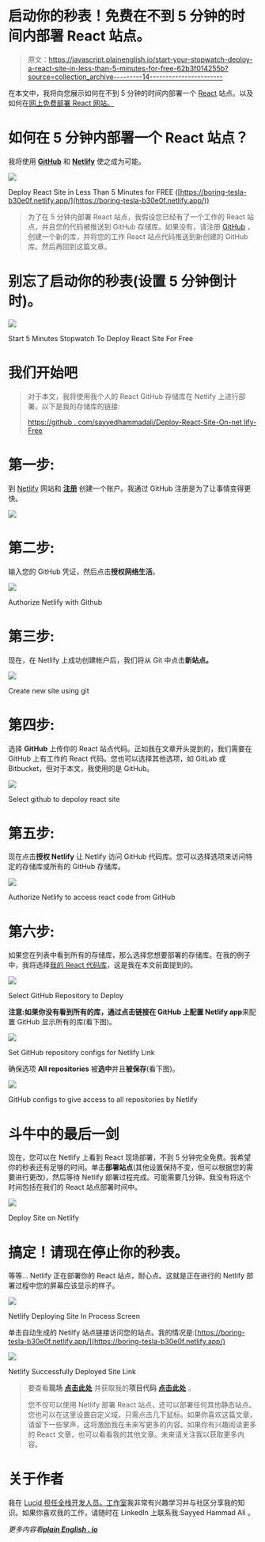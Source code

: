 # 启动你的秒表！免费在不到 5 分钟的时间内部署 React 站点。

> 原文：<https://javascript.plainenglish.io/start-your-stopwatch-deploy-a-react-site-in-less-than-5-minutes-for-free-62b3f014255b?source=collection_archive---------14----------------------->

在本文中，我将向您展示如何在不到 5 分钟的时间内部署一个 [React](https://reactjs.org/) 站点。以及如何在[网上免费部署 React 网站。](https://www.netlify.com/)

# 如何在 5 分钟内部署一个 React 站点？

我将使用 [**GitHub**](https://github.com/) 和 [**Netlify**](https://www.netlify.com/) 使之成为可能。

![](img/40dd063308cbbd7219dddeec283a53a6.png)

Deploy React Site in Less Than 5 Minutes for FREE ([https://boring-tesla-b30e0f.netlify.app/](https://boring-tesla-b30e0f.netlify.app/))

> 为了在 5 分钟内部署 React 站点，我假设您已经有了一个工作的 React 站点，并且您的代码被推送到 GitHub 存储库。如果没有，请注册 [GitHub](https://github.com/) ，创建一个新的库，并将您的工作 React 站点代码推送到新创建的 GitHub 库。然后再回到这篇文章。

# **别忘了启动你的秒表(设置 5 分钟倒计时)**。

![](img/41dd6a73107a2cf07e772f49d6f3e25b.png)

Start 5 Minutes Stopwatch To Deploy React Site For Free

# 我们开始吧

> 对于本文，我将使用我个人的 React GitHub 存储库在 Netlify 上进行部署。以下是我的存储库的链接:
> 
> [https://github . com/sayyedhammadali/Deploy-React-Site-On-net lify-Free](https://github.com/sayyedhammadali/Deploy-React-Site-On-Netlify-For-Free)

# **第一步:**

到 [Netlify](https://www.netlify.com/) 网站和 [**注册**](https://app.netlify.com/signup) 创建一个账户。我通过 GitHub 注册是为了让事情变得更快。

![](img/2429ee02c42b4c7aefa64081a9160ec4.png)

# **第二步:**

输入您的 GitHub 凭证，然后点击**授权网络生活**。

![](img/53bd7aeb13b17deb73967aa72e793c23.png)

Authorize Netlify with Github

# **第三步:**

现在，在 Netlify 上成功创建帐户后，我们将从 Git 中点击**新站点。**

![](img/650b94365e4ee41d3470fbc8ff3816c6.png)

Create new site using git

# **第四步:**

选择 **GitHub** 上传你的 React 站点代码。正如我在文章开头提到的，我们需要在 GitHub 上有工作的 React 代码。您也可以选择其他选项，如 GitLab 或 Bitbucket，但对于本文，我使用的是 GitHub。

![](img/6bf79d4436c4a26ea253060bc3866cee.png)

Select github to depoloy react site

# **第五步:**

现在点击**授权 Netlify** 让 Netlify 访问 GitHub 代码库。您可以选择选项来访问特定的存储库或所有的 GitHub 存储库。

![](img/29e4c23e3906de908db0489db87f6536.png)

Authorize Netlify to access react code from GitHub

# 第六步:

如果您在列表中看到所有的存储库，那么选择您想要部署的存储库。在我的例子中，我将选择[我的 React 代码库](https://github.com/sayyedhammadali/Deploy-React-Site-On-Netlify-For-Free)，这是我在本文前面提到的。

![](img/6db90ca1c55b1ea3bb0f76e2bbf1406e.png)

Select GitHub Repository to Deploy

**注意:**如果你没有看到所有的库，通过点击链接**在 GitHub 上配置 Netlify app**来配置 GitHub 显示所有的库(看下图)。

![](img/034111f67b0832131a27e30aee49be01.png)

Set GitHub repository configs for Netlify Link

确保选项 **All repositories** 被**选中**并且**被保存**(看下图)。

![](img/dc93d8c332776daca9cc9d53356ba4fd.png)

GitHub configs to give access to all repositories by Netlify

# 斗牛中的最后一剑

现在，您可以在 Netlify 上看到 React 现场部署，不到 5 分钟完全免费。我希望你的秒表还有足够的时间。单击**部署站点**(其他设置保持不变，但可以根据您的需要进行更改)，然后等待 Netlify 部署过程完成。可能需要几分钟。我没有将这个时间包括在我们的 React 站点部署时间中。

![](img/20397f1da8b173f1e644019b3aff59d7.png)

Deploy Site on Netlify

# **搞定！请现在停止你的秒表。**

等等… Netlify 正在部署你的 React 站点，耐心点。这就是正在进行的 Netlify 部署过程中您的屏幕应该显示的样子。

![](img/55712326c66929a6f7997558d82e7664.png)

Netlify Deploying Site In Process Screen

单击自动生成的 Netilfy 站点链接访问您的站点。我的情况是:[https://boring-tesla-b30e0f.netlify.app/](https://boring-tesla-b30e0f.netlify.app/)

![](img/2047d9b3f47fc8cb907ff70532680723.png)

Netlify Successfully Deployed Site Link

> 要查看**现场** [**点击此处**](https://boring-tesla-b30e0f.netlify.app/) 并获取我的**项目代码** [**点击此处**](https://github.com/sayyedhammadali/Deploy-React-Site-On-Netlify-For-Free) 。
> 
> 您不仅可以使用 Netlify 部署 React 站点，还可以部署任何其他静态站点。您也可以在这里设置自定义域，只需点击几下鼠标。如果你喜欢这篇文章，请留下一些掌声，这将激励我在未来写更多的内容。如果你有兴趣阅读更多的 React 文章，也可以看看我的其他文章。未来请关注我以获取更多内容。

# 关于作者

我在 [Lucid 担任全栈开发人员。工作室](https://medium.com/u/cb727ce3b3c0?source=post_page-----4ef4ecbdcc1b--------------------------------)我非常有兴趣学习并与社区分享我的知识。如果你喜欢我的工作，请随时在 LinkedIn 上联系我:Sayyed Hammad Ali 。

*更多内容看*[***plain English . io***](http://plainenglish.io/)